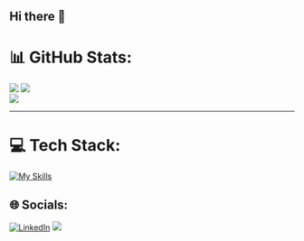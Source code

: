 ## Hi there 👋

# 📊 GitHub Stats:
![](https://github-readme-stats.vercel.app/api?username=fluxxy54&theme=dark&hide_border=false&include_all_commits=false&count_private=false)
![](https://github-readme-streak-stats.herokuapp.com/?user=fluxxy54&theme=dark&hide_border=false)<br/>
![](https://github-readme-stats.vercel.app/api/top-langs/?username=fluxxy54&theme=dark&hide_border=false&include_all_commits=false&count_private=false&layout=compact)

---

# 💻 Tech Stack:

[![My Skills](https://skillicons.dev/icons?i=cpp,cs,html,css,bootstrap,latex,notion,ps,ai,xd,figma,windows)](https://skillicons.dev)


## 🌐 Socials:
[![LinkedIn](https://img.shields.io/badge/LinkedIn-%230077B5.svg?logo=linkedin&logoColor=white)](https://linkedin.com/in/https://www.linkedin.com/in/youssef-amr-/) 
[![](https://visitcount.itsvg.in/api?id=fluxxy54&icon=0&color=0)](https://visitcount.itsvg.in)


